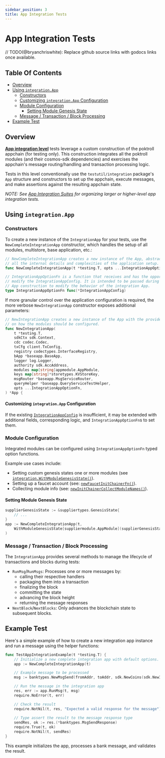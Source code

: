 ```yaml
---
sidebar_position: 3
title: App Integration Tests
---
```


# App Integration Tests <!-- omit in toc -->

// TODO(@bryanchriswhite): Replace github source links with godocs links once available.

## Table Of Contents

- [Overview](#overview)
- [Using `integration.App`](#using-integrationapp)
  - [Constructors](#constructors)
  - [Customizing `integration.App` Configuration](#customizing-integrationapp-configuration)
  - [Module Configuration](#module-configuration)
    - [Setting Module Genesis State](#setting-module-genesis-state)
  - [Message / Transaction / Block Processing](#message--transaction--block-processing)
- [Example Test](#example-test)

## Overview

[**App integration level**](testing_levels#app-integration-tests) tests leverage a custom construction of the poktroll appchain (for testing only).
This construction integrates all the poktroll modules (and their cosmos-sdk dependencies) and exercises the appchain's message routing/handling and transaction processing logic.

Tests in this level conventionally use the `testutil/integration` package's `App` structure and constructors to set up the appchain, execute messages, and make assertions against the resulting appchain state.

_NOTE: See [App Integration Suites](integration_suites) for organizing larger or higher-level app integration tests._

## Using `integration.App`

### Constructors

To create a new instance of the `IntegrationApp` for your tests, use the `NewCompleteIntegrationApp` constructor, which handles the setup of all modules, multistore, base application, etc.:

```go
// NewCompleteIntegrationApp creates a new instance of the App, abstracting out
// all the internal details and complexities of the application setup.
func NewCompleteIntegrationApp(t *testing.T, opts ...IntegrationAppOptionFn) *App

// IntegrationAppOptionFn is a function that receives and has the opportunity to
// modify the IntegrationAppConfig. It is intended to be passed during integration
// App construction to modify the behavior of the integration App.
type IntegrationAppOptionFn func(*IntegrationAppConfig)
```

If more granular control over the application configuration is required, the more verbose `NewIntegrationApp` constructor exposes additional parameters:

```go
// NewIntegrationApp creates a new instance of the App with the provided details
// on how the modules should be configured.
func NewIntegrationApp(
    t *testing.T,
    sdkCtx sdk.Context,
    cdc codec.Codec,
    txCfg client.TxConfig,
    registry codectypes.InterfaceRegistry,
    bApp *baseapp.BaseApp,
    logger log.Logger,
    authority sdk.AccAddress,
    modules map[string]appmodule.AppModule,
    keys map[string]*storetypes.KVStoreKey,
    msgRouter *baseapp.MsgServiceRouter,
    queryHelper *baseapp.QueryServiceTestHelper,
    opts ...IntegrationAppOptionFn,
) *App {
````

#### Customizing `integration.App` Configuration

If the existing [`IntegrationAppConfig`](https://github.com/pokt-network/poktroll/blob/main/testutil/integration/options.go#L13) is insufficient, it may be extended with additional fields, corresponding logic, and `IntegrationAppOptionFn`s to set them.

### Module Configuration

Integrated modules can be configured using `IntegrationAppOptionFn` typed option functions.

Example use cases include:
- Setting custom genesis states one or more modules (see [`integration.WithModuleGenesisState()`](https://github.com/pokt-network/poktroll/blob/main/testutil/integration/options.go#L40)).
- Setting up a faucet account (see: [`newFaucetInitChainerFn()`](https://github.com/pokt-network/poktroll/blob/main/testutil/integration/app.go#L985)).
- Collecting module info (see: [`newInitChainerCollectModuleNames()`](https://github.com/pokt-network/poktroll/blob/main/testutil/integration/suites/base.go#L157)).

#### Setting Module Genesis State

```go
supplierGenesisState := &suppliertypes.GenesisState{
    // ...
}
app := NewCompleteIntegrationApp(t,
    WithModuleGenesisState[suppliermodule.AppModule](supplierGenesisState),
)
 ```

### Message / Transaction / Block Processing

The `IntegrationApp` provides several methods to manage the lifecycle of transactions and blocks during tests:
- `RunMsg`/`RunMsgs`: Processes one or more messages by:
  - calling their respective handlers
  - packaging them into a transaction
  - finalizing the block
  - committing the state
  - advancing the block height
  - returning the message responses
- `NextBlock`/`NextBlocks`: Only advances the blockchain state to subsequent blocks.

## Example Test

Here's a simple example of how to create a new integration app instance and run a message using the helper functions:

```go
func TestAppIntegrationExample(t *testing.T) {
    // Initialize a new complete integration app with default options.
    app := NewCompleteIntegrationApp(t)

    // Example message to be processed
    msg := banktypes.NewMsgSend(fromAddr, toAddr, sdk.NewCoins(sdk.NewInt64Coin("upokt", 100)))

    // Run the message in the integration app
    res, err := app.RunMsg(t, msg)
    require.NoError(t, err)

    // Check the result
    require.NotNil(t, res, "Expected a valid response for the message")
	
    // Type assert the result to the message response type
    sendRes, ok := res.(*banktypes.MsgSendResponse)
	require.True(t, ok)
	require.NotNil(t, sendRes)
}
```

This example initializes the app, processes a bank message, and validates the result.
